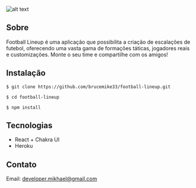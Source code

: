 ![alt text](https://github.com/brucemike33/football-lineup/blob/main/public/preview-2.png)

## Sobre
Football Lineup é uma aplicação que possibilita a criação de escalações de futebol, oferecendo uma vasta gama de formações táticas, jogadores reais e customizações. Monte o seu time e compartilhe com os amigos!

## Instalação
``` 
$ git clone https://github.com/brucemike33/football-lineup.git

$ cd football-lineup

$ npm install

``` 
## Tecnologias
- React + Chakra UI
- Heroku

## Contato
Email: developer.mikhael@gmail.com
